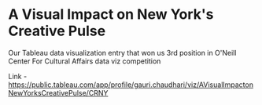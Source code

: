 # A Visual Impact on New York's Creative Pulse

Our Tableau data visualization entry that won us 3rd position in O'Neill Center For Cultural Affairs data viz competition

Link - https://public.tableau.com/app/profile/gauri.chaudhari/viz/AVisualImpactonNewYorksCreativePulse/CRNY
